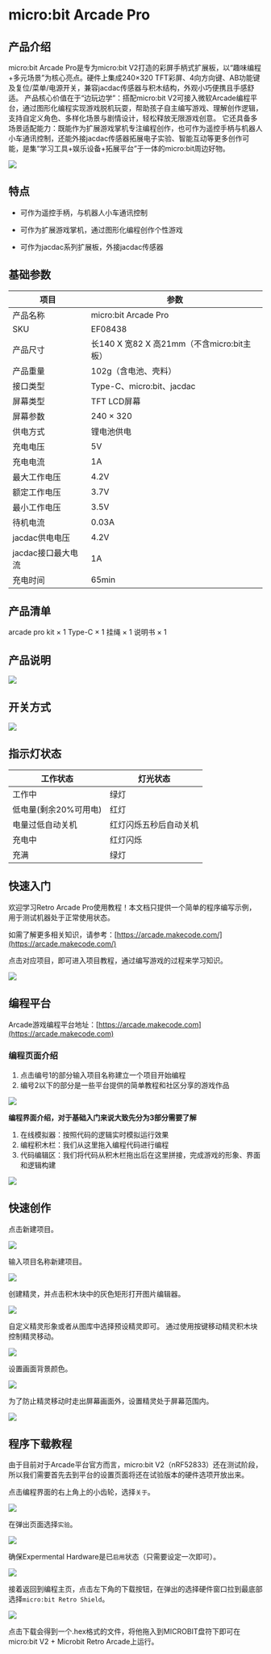 ﻿# micro:bit Arcade Pro

## 产品介绍

micro:bit Arcade Pro是专为micro:bit V2打造的彩屏手柄式扩展板，以“趣味编程+多元场景”为核心亮点。硬件上集成240×320 TFT彩屏、4向方向键、AB功能键及复位/菜单/电源开关，兼容jacdac传感器与积木结构，外观小巧便携且手感舒适。
产品核心价值在于“边玩边学”：搭配micro:bit V2可接入微软Arcade编程平台，通过图形化编程实现游戏脱机玩耍，帮助孩子自主编写游戏、理解创作逻辑，支持自定义角色、多样化场景与剧情设计，轻松释放无限游戏创意。
它还具备多场景适配能力：既能作为扩展游戏掌机专注编程创作，也可作为遥控手柄与机器人小车通讯控制，还能外接jacdac传感器拓展电子实验、智能互动等更多创作可能，是集“学习工具+娱乐设备+拓展平台”于一体的micro:bit周边好物。

![](https://wiki-media-ef.oss-cn-hongkong.aliyuncs.com/docs/microbit/retro-arcade/microbit-arcade-pro-kit/microbit-arcade-pro-kit.png)

## 特点

- 可作为遥控手柄，与机器人小车通讯控制

- 可作为扩展游戏掌机，通过图形化编程创作个性游戏

- 可作为jacdac系列扩展板，外接jacdac传感器

## 基础参数

| 项目 | 参数 |
|---|---|
| 产品名称 | micro:bit Arcade Pro |
| SKU | EF08438 |
| 产品尺寸 | 长140 X 宽82 X 高21mm（不含micro:bit主板） |
| 产品重量 | 102g（含电池、壳料） |
| 接口类型 | Type-C、micro:bit、jacdac |
| 屏幕类型 | TFT LCD屏幕 |
| 屏幕参数 | 240 × 320 |
| 供电方式 | 锂电池供电 |
| 充电电压 | 5V |
| 充电电流 | 1A |
| 最大工作电压 | 4.2V |
| 额定工作电压 | 3.7V |
| 最小工作电压 | 3.5V |
| 待机电流 | 0.03A |
| jacdac供电电压 | 4.2V |
| jacdac接口最大电流 | 1A |
| 充电时间 | 65min |

## 产品清单

arcade pro kit × 1
Type-C × 1
挂绳 × 1
说明书 × 1

## 产品说明

![](https://wiki-media-ef.oss-cn-hongkong.aliyuncs.com/docs/microbit/retro-arcade/microbit-arcade-pro-kit/microbit-arcade-pro-kit-01.png)

##  开关方式

![](https://wiki-media-ef.oss-cn-hongkong.aliyuncs.com/docs/microbit/retro-arcade/microbit-arcade-pro-kit/microbit-arcade-pro-kit-02.png)

## 指示灯状态

| 工作状态 | 灯光状态 |
|---|---|
|工作中|绿灯|
|低电量(剩余20%可用电)|红灯|
|电量过低自动关机|红灯闪烁五秒后自动关机|
|充电中|红灯闪烁|
|充满|绿灯|

## 快速入门

欢迎学习Retro Arcade Pro使用教程！本文档只提供一个简单的程序编写示例，用于测试机器处于正常使用状态。

如需了解更多相关知识，请参考：[https://arcade.makecode.com/](https://arcade.makecode.com/)

点击对应项目，即可进入项目教程，通过编写游戏的过程来学习知识。

![](https://wiki-media-ef.oss-cn-hongkong.aliyuncs.com/docs/microbit/expansion-board/microbit-retro-arcade-se/images/microbit-retro-arcade-28.png)

## 编程平台

Arcade游戏编程平台地址：[https://arcade.makecode.com](https://arcade.makecode.com)

### 编程页面介绍

1. 点击编号1的部分输入项目名称建立一个项目开始编程
2. 编号2以下的部分是一些平台提供的简单教程和社区分享的游戏作品

![](https://wiki-media-ef.oss-cn-hongkong.aliyuncs.com/docs/microbit/expansion-board/microbit-retro-arcade-se/images/microbit-retro-arcade-08.png)

**编程界面介绍，对于基础入门来说大致先分为3部分需要了解**

1. 在线模拟器：按照代码的逻辑实时模拟运行效果
2. 编程积木栏：我们从这里拖入编程代码进行编程
3. 代码编辑区：我们将代码从积木栏拖出后在这里拼接，完成游戏的形象、界面和逻辑构建

![](https://wiki-media-ef.oss-cn-hongkong.aliyuncs.com/docs/microbit/expansion-board/microbit-retro-arcade-se/images/microbit-retro-arcade-09.png)

## 快速创作

点击新建项目。

![](https://wiki-media-ef.oss-cn-hongkong.aliyuncs.com/docs/microbit/expansion-board/microbit-retro-arcade-se/images/microbit-retro-arcade-10.png)

输入项目名称新建项目。

![](https://wiki-media-ef.oss-cn-hongkong.aliyuncs.com/docs/microbit/expansion-board/microbit-retro-arcade-se/images/microbit-retro-arcade-11.png)


创建精灵，并点击积木块中的灰色矩形打开图片编辑器。

![](https://wiki-media-ef.oss-cn-hongkong.aliyuncs.com/docs/microbit/expansion-board/microbit-retro-arcade-se/images/microbit-retro-arcade-12.png)

自定义精灵形象或者从图库中选择预设精灵即可。
通过使用按键移动精灵积木块控制精灵移动。

![](https://wiki-media-ef.oss-cn-hongkong.aliyuncs.com/docs/microbit/expansion-board/microbit-retro-arcade-se/images/microbit-retro-arcade-13.png)

设置画面背景颜色。

![](https://wiki-media-ef.oss-cn-hongkong.aliyuncs.com/docs/microbit/expansion-board/microbit-retro-arcade-se/images/microbit-retro-arcade-14.png)

为了防止精灵移动时走出屏幕画面外，设置精灵处于屏幕范围内。

![](https://wiki-media-ef.oss-cn-hongkong.aliyuncs.com/docs/microbit/expansion-board/microbit-retro-arcade-se/images/microbit-retro-arcade-15.png)

## 程序下载教程

由于目前对于Arcade平台官方而言，micro:bit V2（nRF52833）还在测试阶段，所以我们需要首先去到平台的设置页面将还在试验版本的硬件选项开放出来。

点击编程界面的右上角上的小齿轮，选择`关于`。

![](https://wiki-media-ef.oss-cn-hongkong.aliyuncs.com/docs/microbit/expansion-board/microbit-retro-arcade-se/images/microbit-retro-arcade-16.png)

在弹出页面选择`实验`。

![](https://wiki-media-ef.oss-cn-hongkong.aliyuncs.com/docs/microbit/expansion-board/microbit-retro-arcade-se/images/microbit-retro-arcade-17.png)

确保Expermental Hardware是已`启用`状态（只需要设定一次即可）。

![](https://wiki-media-ef.oss-cn-hongkong.aliyuncs.com/docs/microbit/expansion-board/microbit-retro-arcade-se/images/microbit-retro-arcade-18.png)

接着返回到编程主页，点击左下角的下载按钮，在弹出的选择硬件窗口拉到最底部选择`micro:bit Retro Shield`。

![](https://wiki-media-ef.oss-cn-hongkong.aliyuncs.com/docs/microbit/expansion-board/microbit-retro-arcade-se/images/microbit-retro-arcade-19.png)

点击下载会得到一个.hex格式的文件，将他拖入到MICROBIT盘符下即可在micro:bit V2 + Microbit Retro Arcade上运行。
